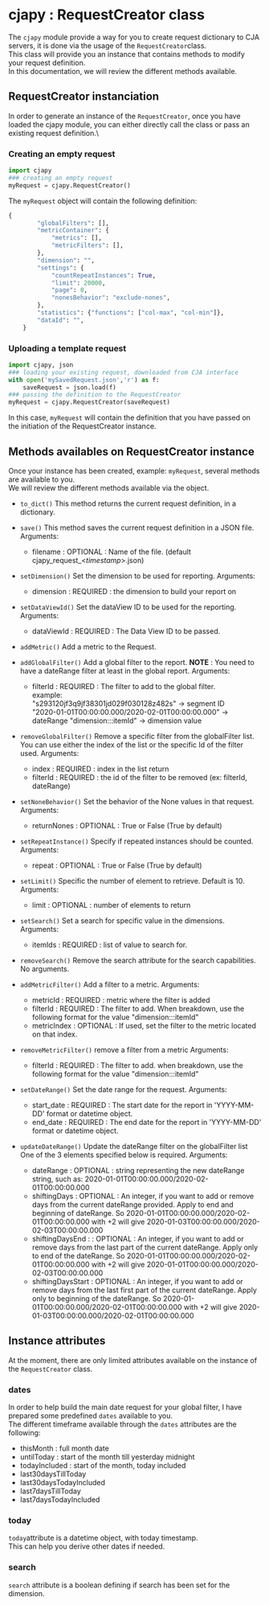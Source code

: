 # cjapy : RequestCreator class

The `cjapy` module provide a way for you to create request dictionary to CJA servers, it is done via the usage of the `RequestCreator`class.\
This class will provide you an instance that contains methods to modify your request definition.\
In this documentation, we will review the different methods available.

## RequestCreator instanciation

In order to generate an instance of the `RequestCreator`, once you have loaded the cjapy module, you can either directly call the class or pass an existing request definition.\

### Creating an empty request

```python
import cjapy
### creating an empty request 
myRequest = cjapy.RequestCreator()
```

The `myRequest` object will contain the following definition:

```python
{
        "globalFilters": [],
        "metricContainer": {
            "metrics": [],
            "metricFilters": [],
        },
        "dimension": "",
        "settings": {
            "countRepeatInstances": True,
            "limit": 20000,
            "page": 0,
            "nonesBehavior": "exclude-nones",
        },
        "statistics": {"functions": ["col-max", "col-min"]},
        "dataId": "",
    }
```

### Uploading a template request

```python
import cjapy, json
### loading your existing request, downloaded from CJA interface
with open('mySavedRequest.json','r') as f:
    saveRequest = json.load(f)
### passing the definition to the RequestCreator
myRequest = cjapy.RequestCreator(saveRequest)
```

In this case, `myRequest` will contain the definition that you have passed on the initiation of the RequestCreator instance.

## Methods availables on RequestCreator instance

Once your instance has been created, example: `myRequest`, several methods are available to you.\
We will review the different methods available via the object.

* `to_dict()`
  This method returns the current request definition, in a dictionary.

* `save()`
  This method saves the current request definition in a JSON file.
  Arguments:
  * filename : OPTIONAL : Name of the file. (default cjapy_request_<_timestamp_>.json)

* `setDimension()`
  Set the dimension to be used for reporting.
  Arguments:
  * dimension : REQUIRED : the dimension to build your report on

* `setDataViewId()`
  Set the dataView ID to be used for the reporting.
  Arguments:
  * dataViewId : REQUIRED : The Data View ID to be passed.

* `addMetric()`
  Add a metric to the Request.

* `addGlobalFilter()`
  Add a global filter to the report.
  **NOTE** : You need to have a dateRange filter at least in the global report.
  Arguments:
  * filterId : REQUIRED : The filter to add to the global filter.\
        example:\
        "s293120jf3q9jf38301jd029f030128z482s" -> segment ID\
        "2020-01-01T00:00:00.000/2020-02-01T00:00:00.000" -> dateRange
        "dimension:::itemId" -> dimension value

* `removeGlobalFilter()`
  Remove a specific filter from the globalFilter list.
  You can use either the index of the list or the specific Id of the filter used.
  Arguments:
  * index : REQUIRED : index in the list return
  * filterId : REQUIRED : the id of the filter to be removed (ex: filterId, dateRange)

* `setNoneBehavior()`
  Set the behavior of the None values in that request.
  Arguments:
  * returnNones : OPTIONAL : True or False (True by default)

* `setRepeatInstance()`
  Specify if repeated instances should be counted.
  Arguments:
  * repeat : OPTIONAL : True or False (True by default)

* `setLimit()`
  Specific the number of element to retrieve. Default is 10.
  Arguments:
  * limit : OPTIONAL : number of elements to return

* `setSearch()`
  Set a search for specific value in the dimensions.
  Arguments:
  * itemIds : REQUIRED : list of value to search for.

* `removeSearch()`
  Remove the search attribute for the search capabilities.
  No arguments.

* `addMetricFilter()`
  Add a filter to a metric.
  Arguments:
  * metricId : REQUIRED : metric where the filter is added
  * filterId : REQUIRED : The filter to add.
    When breakdown, use the following format for the value "dimension:::itemId"
  * metricIndex : OPTIONAL : If used, set the filter to the metric located on that index.

* `removeMetricFilter()`
  remove a filter from a metric
  Arguments:
  * filterId : REQUIRED : The filter to add.
        when breakdown, use the following format for the value "dimension:::itemId"

* `setDateRange()`
  Set the date range for the request.
  Arguments:
  * start_date : REQUIRED : The start date for the report in 'YYYY-MM-DD' format or datetime object.
  * end_date : REQUIRED : The end date for the report in 'YYYY-MM-DD' format or datetime object.

* `updateDateRange()`
  Update the dateRange filter on the globalFilter list
  One of the 3 elements specified below is required.
  Arguments:
  * dateRange : OPTIONAL : string representing the new dateRange string, such as: 2020-01-01T00:00:00.000/2020-02-01T00:00:00.000
  * shiftingDays : OPTIONAL : An integer, if you want to add or remove days from the current dateRange provided. Apply to end and beginning of dateRange.
      So 2020-01-01T00:00:00.000/2020-02-01T00:00:00.000 with +2 will give 2020-01-03T00:00:00.000/2020-02-03T00:00:00.000
  * shiftingDaysEnd : : OPTIONAL : An integer, if you want to add or remove days from the last part of the current dateRange. Apply only to end of the dateRange.
      So 2020-01-01T00:00:00.000/2020-02-01T00:00:00.000 with +2 will give 2020-01-01T00:00:00.000/2020-02-03T00:00:00.000
  * shiftingDaysStart : OPTIONAL : An integer, if you want to add or remove days from the last first part of the current dateRange. Apply only to beginning of the dateRange.
      So 2020-01-01T00:00:00.000/2020-02-01T00:00:00.000 with +2 will give 2020-01-03T00:00:00.000/2020-02-01T00:00:00.000

## Instance attributes

At the moment, there are only limited attributes available on the instance of the `RequestCreator` class.

### dates

In order to help build the main date request for your global filter, I have prepared some predefined `dates` available to you.\
The different timeframe available through the `dates` attributes are the following:

* thisMonth : full month date
* untilToday : start of the month till yesterday midnight
* todayIncluded : start of the month, today included
* last30daysTillToday
* last30daysTodayIncluded
* last7daysTillToday
* last7daysTodayIncluded

### today

`today`attribute is a datetime object, with today timestamp.\
This can help you derive other dates if needed.

### search

`search` attribute is a boolean defining if search has been set for the dimension.
